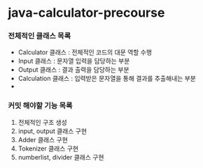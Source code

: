 # java-calculator-precourse

### 전체적인 클래스 목록
- Calculator 클래스 : 전체적인 코드의 대문 역할 수행
- Input 클래스 : 문자열 입력을 담당하는 부분
- Output 클래스 : 결과 출력을 담당하는 부분
- Calculation 클래스 : 입력받은 문자열을 통해 결과를 추출해내는 부분
- 

### 커밋 해야할 기능 목록
1. 전체적인 구조 생성
2. input, output 클래스 구현
3. Adder 클래스 구현
4. Tokenizer 클래스 구현
5. numberlist, divider 클래스 구현

